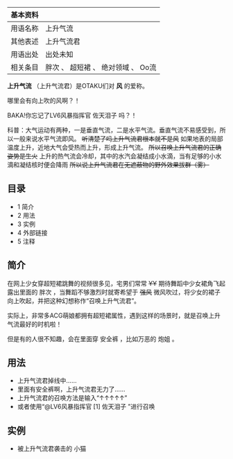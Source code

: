 |  **基本资料**  ||
|---|---|
|用语名称  |  上升气流   |
|其他表述  |  上升气流君   |
|用语出处  |  出处未知   |
|相关条目  |  胖次  、  超短裙  、  绝对领域  、  Oo流   |
  
**上升气流** （上升气流君）是OTAKU们对 **风** 的爱称。

哪里会有向上吹的风啊？！

BAKA!你忘记了LV6风暴指挥官  佐天泪子  吗？！

科普：大气运动有两种，一是垂直气流，二是水平气流。垂直气流不易感受到，所以一般来说水平气流即风。 ~~听清楚了吗上升气流君根本就不是风~~
如果地表的局部温度上升，近地大气会受热而上升，形成上升气流。 ~~所以召唤上升气流君的正确姿势是生火~~
上升的热气流会冷却，其中的水汽会凝结成小水滴，当有足够的小水滴和凝结核时便会降雨 ~~所以说上升气流君在无遮蔽物的野外效果拔群（雾）~~

##  目录

  * 1  简介 
  * 2  用法 
  * 3  实例 
  * 4  外部链接 
  * 5  注释 

##  简介

在网上少女穿超短裙跳舞的视频很多见，宅男们常常 ~~YY~~ 期待舞蹈中少女裙角飞起露出里面的  胖次  ，当舞蹈不够激烈时就寄希望于 ~~强风~~
微风吹过，将少女的裙子向上吹起，并把这种幻想称作“召唤上升气流君”。

实际上，非常多ACG萌娘都拥有超短裙属性，遇到这样的场景时，就是召唤上升气流最好的时机啦！

但是有的人很不知趣，会在里面穿  安全裤  ，比如万恶的  炮姐  。

##  用法

  * 上升气流君掉线中…… 
  * 里面有安全裤啊，上升气流君无力了…… 
  * 上升气流君的召唤方法是输入“↑↑↑↑↑” 
  * 或者使用“@LV6风暴指挥官  [1]  佐天泪子  ”进行召唤 

##  实例

  * 被上升气流君袭击的  小猫 